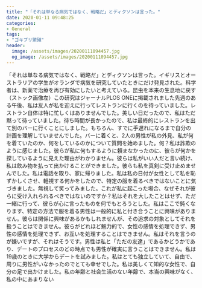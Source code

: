 ```yaml
---
title: "「それは単なる病気ではなく、戦略だ」とディクソンは言った。"
date: 2020-01-11 09:48:25
categories:
- General
tags:
- "ゴキブリ繁殖"
header:
  image: /assets/images/20200111094457.jpg
  og_image: /assets/images/20200111094457.jpg
---
```


「それは単なる病気ではなく、戦略だ」とディクソンは言った。イギリスとオーストラリアの学生がオランダで病気を研究していたときにだけ発見された。科学者は、新薬で治療を再び有効にしたいと考えている。昆虫を本来の生息地に戻す（ストック画像左）この研究はジャーナルPLOS ONEに掲載されました先週のある午後、私は友人が私を迎えに行ってレストランに行くのを待っていました。レストラン自体は特に忙しくはありませんでした。美しい日だったので、私はただ黙って待っていました。待ち時間が長かったので、私は最終的にレストランを出て別のバーに行くことにしました。もちろん、すでに手遅れになるまで自分の計画を理解していませんでした。バーに着くと、2人の男性が私の外見、私が何を着ていたのか、何をしているのかについて質問を始めました。何？私は詐欺のように感じました。彼らが私に何もするように頼まなかったのに、彼らが何かを探しているように見えた理由がわかりません。彼らは私がいい人だと言い続け、私は飲み物を払って出かけることができました。彼らも私を真剣に受け止めませんでした。私は電話を取り、家に帰りました。私は私の日付が女性として私を恥ずかしくさせ、軽視する何かをしたので、特定の服を着るべきではないことに気づきました。無視して笑ってみました。これが私に起こった場合、なぜそれが彼らに受け入れられるべきではないのですか？私はそれを大したことはせず、ただ一緒に行って、彼らが心に言ったものを何でもとろうとした。私はここで鈍くなります、特定の方法で服を着る男性は一般的に私と付き合うことに興味がありません。彼らは関係に興味があるかもしれませんが、その追求の対象としてそれを扱うことはできません。彼らがどれほど魅力的で、女性の感情を処理できず、男性の感情を処理できず、お互いを処理することはできません。私はそれを言うのが嫌いですが、それはそうです。男性は私と「ただの友達」であるかどうかであり、デートのプロセスのどの時点でも男性が確実に言うことはできません。私は19歳のときに大学からデートを試みました。私はとても独立していて、自由で、周りに男性がいなかったのでとても幸せでした。私は美しくて知的な女性で、自分の足で出かけました。私の年齢と社会生活のない年齢で、本当の興味がなく、私の中にあまりない
